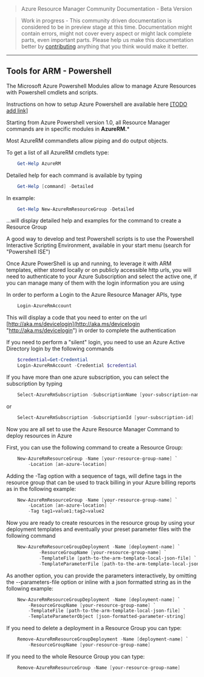 > Azure Resource Manager Community Documentation - Beta Version

> Work in progress - This community driven documentation is considered to be in preview stage at this time. Documentation might contain errors, might not cover every aspect or might lack complete parts, even important parts. Please help us make this documentation better by [contributing](CONTRIBUTING.md) anything that you think would make it better.


---

## Tools for ARM - Powershell 

The Microsoft Azure Powershell Modules allow to manage Azure Resources with Powershell cmdlets and scripts.

Instructions on how to setup Azure Powershell are available here [[TODO add link]](https://azure.microsoft.com/en-us/documentation/articles/powershell-install-configure/ "Azure Powershell")

Starting from Azure Powershell version 1.0, all Resource Manager commands are in specific modules in **AzureRM.***

Most AzureRM commandlets allow piping and do output objects.

To get a list of all AzureRM cmdlets type:

```powershell
    Get-Help AzureRM
```

Detailed help for each command is available by typing

```powershell
    Get-Help [command] -Detailed
```

In example:

```powershell
    Get-Help New-AzureRmResourceGroup -Detailed
```

...will display detailed help and examples for the command to create a Resource Group

A good way to develop and test Powershell scripts is to use the Powershell Interactive Scripting Environment, available in your start menu (search for "Powershell ISE")

Once Azure PowerShell is up and running, to leverage it with ARM templates, either stored locally or on publicly accessible http urls, you will need to authenticate to your Azure Subscription and select the active one, if you can manage many of them with the login information you are using

In order to perform a Login to the Azure Resource Manager APIs, type

```powershell
	Login-AzureRmAccount
```

This will display a code that you need to enter on the url [http://aka.ms/devicelogin](http://aka.ms/devicelogin "http://aka.ms/devicelogin") in order to complete the authentication

If you need to perform a "silent" login, you need to use an Azure Active Directory login by the following commands

```powershell
    $credential=Get-Credential
	Login-AzureRmAccount -Credential $credential
```

If you have more than one azure subscription, you can select the subscription by typing

```powershell
    Select-AzureRmSubscription -SubscriptionName [your-subscription-name]
```

or

```powershell
	Select-AzureRmSubscription -SubscriptionId [your-subscription-id]
```

Now you are all set to use the Azure Resource Manager Command to deploy resources in Azure

First, you can use the following command to create a Resource Group:

```powershell
    New-AzureRmResourceGroup -Name [your-resource-group-name] `
        -Location [an-azure-location]
```

Adding the -Tag option with a sequence of tags, will define tags in the resource group that can be used to track billing in your Azure billing reports as in the following example:

```powershell
    New-AzureRmResourceGroup -Name [your-resource-group-name] `
        -Location [an-azure-location] `
        -Tag tag1=value1;tag2=value2
```

Now you are ready to create resources in the resource group by using your deployment templates and eventually your preset parameter files with the following command

```powershell
    New-AzureRmResourceGroupDeployment -Name [deployment-name] `
            -ResourceGroupName [your-resource-group-name] `
            -TemplateFile [path-to-the-arm-template-local-json-file] `
            -TemplateParameterFile [path-to-the-arm-template-local-json-file]
```

As another option, you can provide the parameters interactively, by omitting the --parameters-file option or inline with a json formatted string as in the following example:

```powershell
	New-AzureRmResourceGroupDeployment -Name [deployment-name] `
        -ResourceGroupName [your-resource-group-name] `
        -TemplateFile [path-to-the-arm-template-local-json-file] `
        -TemplateParameterObject [json-formatted-parameter-string]
```

If you need to delete a deployment in a Resource Group you can type:

```powershell
    Remove-AzureRmResourceGroupDeployment -Name [deployment-name] `
        -ResourceGroupName [your-resource-group-name]
```

If you need to the whole Resource Group you can type:

```powershell
    Remove-AzureRmResourceGroup -Name [your-resource-group-name]
```
